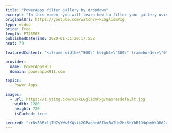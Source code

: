 ```yaml
---
title: "PowerApps filter gallery by dropdown"
excerpt: "In this video, you will learn how to filter your gallery using one dropdown, two dropdowns, and a search box. Lots of fun to be learned here. We also cover the distinct function and the collect function along the way.   Power Apps training at https://training.PowerApps911.com"
originalUrl: https://youtube.com/watch?v=kLGglidmPxg
type: video
price: Free
length: PT28M6S
publishedDateTime: 2020-01-31T20:17:55Z
heat: 79

featuredContent: "<iframe width=\"800\" height=\"500\" frameborder=\"0\" src=\"https://www.youtube.com/embed/kLGglidmPxg\" allow=\"accelerometer; autoplay; encrypted-media; gyroscope; picture-in-picture\" allowfullscreen></iframe>"

provider:
  name: PowerApps911
  domain: powerapps911.com

topics:
  - Power Apps

images:
  - url: https://i.ytimg.com/vi/kLGglidmPxg/maxresdefault.jpg
    width: 1280
    height: 720
    isCached: true

secured: "/rNv586xljTHZyYWw1KQstk2OPaqh+d6TbvBaTUe2hr6hYhB1OHqkmWkOH62vQx76DfmSl7UXOkFSqBRmE3Y2v7EzOK1njn2Cr9azbsscQZqHLUINA01QmSzXO9XEHUrSNDBoFDlqazJzWmhMMpGIaNbUsvObzmUFece2zypINtwrdf+FldV7SPiJMSmy5F/EOLl9QtlPJaYyzFIbKNxC0u5CqRT9v7aHg2tKNV8n0vFH03e0y4r4AHGR7XGuPJTlDvpTtMj00Zg8gZ2UvXGBg/DQXuy7lesdFuR90XBGkN/izg1v2U6V5y614yi4JzKWBZ+zzpDNDB/9P8hurswu6MQL8Dnt3kLM/znt6rYq158yrqVaBnrv80O7gYRbVRNogSpiRGwtYbjc+9qF3YANsBadV7Ud3qktQ37vaX4gJo=;w7M7AnAbD2pg+v1DZHOziA=="
---
```


